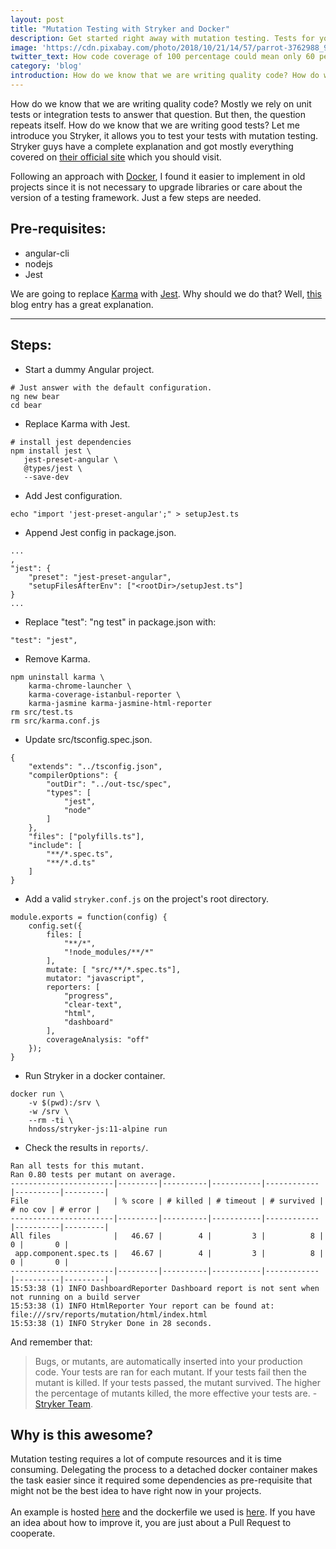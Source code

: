 ```yaml
---
layout: post
title: "Mutation Testing with Stryker and Docker"
description: Get started right away with mutation testing. Tests for your tests.
image: 'https://cdn.pixabay.com/photo/2018/10/21/14/57/parrot-3762988_960_720.jpg'
twitter_text: How code coverage of 100 percentage could mean only 60 percent is tested.
category: 'blog'
introduction: How do we know that we are writing quality code? How do we know that we are writing good tests?
---
```


How do we know that we are writing quality code? Mostly we rely on unit tests or integration tests to answer that question. But then, the question repeats itself. How do we know that we are writing good tests? Let me introduce you Stryker, it allows you to test your tests with mutation testing. Stryker guys have a complete explanation and got mostly everything covered on [their official site](https://stryker-mutator.io/) which you should visit.

Following an approach with [Docker](https://www.docker.com/), I found it easier to implement in old projects since it is not necessary to upgrade libraries or care about the version of a testing framework. Just a few steps are needed.

## Pre-requisites:
* angular-cli
* nodejs
* Jest

We are going to replace [Karma](https://www.npmjs.com/package/karma) with [Jest](https://jestjs.io/). Why should we do that? Well, [this](https://www.xfive.co/blog/testing-angular-faster-jest) blog entry has a great explanation.

---
## Steps:

* Start a dummy Angular project.
 ```
 # Just answer with the default configuration.
 ng new bear
 cd bear
 ```

* Replace Karma with Jest.
 ```
 # install jest dependencies
 npm install jest \
    jest-preset-angular \
    @types/jest \
    --save-dev
```

* Add Jest configuration.
```
echo "import 'jest-preset-angular';" > setupJest.ts
```

* Append Jest config in package.json.
```
...
,
"jest": {
    "preset": "jest-preset-angular",
    "setupFilesAfterEnv": ["<rootDir>/setupJest.ts"]
}
...
```

* Replace "test": "ng test" in package.json with:
```
"test": "jest",
```

* Remove Karma.
```
npm uninstall karma \
    karma-chrome-launcher \
    karma-coverage-istanbul-reporter \
    karma-jasmine karma-jasmine-html-reporter 
rm src/test.ts 
rm src/karma.conf.js
```
* Update src/tsconfig.spec.json.
```
{
    "extends": "../tsconfig.json",
    "compilerOptions": {
        "outDir": "../out-tsc/spec",
        "types": [
            "jest",
            "node"
        ]
    },
    "files": ["polyfills.ts"],
    "include": [
        "**/*.spec.ts",
        "**/*.d.ts"
    ]
}
```

* Add a valid `stryker.conf.js` on the project's root directory.
```
module.exports = function(config) {
    config.set({
        files: [
            "**/*",
            "!node_modules/**/*"
        ],
        mutate: [ "src/**/*.spec.ts"],
        mutator: "javascript",
        reporters: [
            "progress", 
            "clear-text", 
            "html",
            "dashboard"
        ],
        coverageAnalysis: "off"
    });
}
```

* Run Stryker in a docker container.
```
docker run \
    -v $(pwd):/srv \
    -w /srv \
    --rm -ti \
    hndoss/stryker-js:11-alpine run
```
* Check the results in `reports/`.

```
Ran all tests for this mutant.
Ran 0.80 tests per mutant on average.
-----------------------|---------|----------|-----------|------------|----------|---------|
File                   | % score | # killed | # timeout | # survived | # no cov | # error |
-----------------------|---------|----------|-----------|------------|----------|---------|
All files              |   46.67 |        4 |         3 |          8 |        0 |       0 |
 app.component.spec.ts |   46.67 |        4 |         3 |          8 |        0 |       0 |
-----------------------|---------|----------|-----------|------------|----------|---------|
15:53:38 (1) INFO DashboardReporter Dashboard report is not sent when not running on a build server
15:53:38 (1) INFO HtmlReporter Your report can be found at: file:///srv/reports/mutation/html/index.html
15:53:38 (1) INFO Stryker Done in 28 seconds.
```
And remember that:
>Bugs, or mutants, are automatically inserted into your production code. Your tests are ran for each mutant. If your tests fail then the mutant is killed. If your tests passed, the mutant survived. The higher the percentage of mutants killed, the more effective your tests are. - [Stryker Team](https://stryker-mutator.io/#what-is-mutation-testing).

## Why is this awesome?

Mutation testing requires a lot of compute resources and it is time consuming. Delegating the process to a detached docker container makes the task easier since it required some dependencies as pre-requisite that might not be the best idea to have right now in your projects. 
<br>
<br>
An example is hosted [here](https://github.com/hndoss/bear) and the dockerfile we used is [here](https://github.com/hndoss/stryker-js-11-alpine). If you have an idea about how to improve it, you are just about a Pull Request to cooperate.